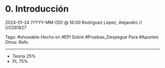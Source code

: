 # 0. Introducción
2024-01-24 (YYYY-MM-DD) @ 16:00
Rodríguez López, Alejandro // UO281827

Tags:
	#showable
	Hecho en #EPI
	Sobre #Pruebas_Despegue
	Para #Apuntes
	Otros:
	Refs:
 
<hr>

- Teoría 25%
- PL 75%
